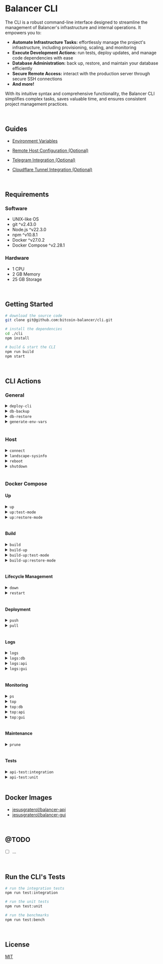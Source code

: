 # Balancer CLI

The CLI is a robust command-line interface designed to streamline the management of Balancer's infrastructure and internal operations.  It empowers you to:

* **Automate Infrastructure Tasks:** effortlessly manage the project's infrastructure, including provisioning, scaling, and monitoring
* **Execute Development Actions:**  run tests, deploy updates, and manage code dependencies with ease
* **Database Administration:**  back up, restore, and maintain your database efficiently
* **Secure Remote Access:** interact with the production server through secure SSH connections
* **And more!**

With its intuitive syntax and comprehensive functionality, the Balancer CLI simplifies complex tasks, saves valuable time, and ensures consistent project management practices.





<br/>

## Guides

- [Environment Variables](./docs/environment-variables/index.md)

- [Remote Host Configuration (Optional)](./docs/remote-host/index.md)

- [Telegram Integration (Optional)](./docs/telegram/index.md)

- [Cloudflare Tunnel Integration (Optional)](./docs/cloudflare-tunnel/index.md)





<br/>

## Requirements

### Software

- UNIX-like OS
- git ^v2.43.0
- Node.js ^v22.3.0
- npm ^v10.8.1
- Docker ^v27.0.2
- Docker Compose ^v2.28.1

### Hardware

- 1 CPU
- 2 GB Memory
- 25 GB Storage




<br/>



## Getting Started

```bash
# download the source code
git clone git@github.com:bitcoin-balancer/cli.git

# install the dependencies
cd ./cli
npm install

# build & start the CLI
npm run build
npm start
```




<br/>

## CLI Actions

### General

<details>
  <summary><code>deploy-cli</code></summary>
  <br/>
  Builds the CLI, transfers the output to the server and performs a clean dependency install.

  ```bash
  node dist/deploy-cli.js
  ```
  <br/>
</details>
<details>
  <summary><code>db-backup</code></summary>
  <br/>
  ...
  <br/>
</details>
<details>
  <summary><code>db-restore</code></summary>
  <br/>
  ...
  <br/>
</details>
<details>
  <summary><code>generate-env-vars</code></summary>
  <br/>
  ...
  <br/>
</details>





<br/>


### Host

<details>
  <summary><code>connect</code></summary>
  <br/>
  ...
  <br/>
</details>
<details>
  <summary><code>landscape-sysinfo</code></summary>
  <br/>
  ...
  <br/>
</details>
<details>
  <summary><code>reboot</code></summary>
  <br/>
  ...
  <br/>
</details>
<details>
  <summary><code>shutdown</code></summary>
  <br/>
  ...
  <br/>
</details>





<br/>


### Docker Compose

#### Up

<details>
  <summary><code>up</code></summary>
  <br/>
  ...
  <br/>
</details>
<details>
  <summary><code>up:test-mode</code></summary>
  <br/>
  ...
  <br/>
</details>
<details>
  <summary><code>up:restore-mode</code></summary>
  <br/>
  ...
  <br/>
</details>


<br/>


#### Build

<details>
  <summary><code>build</code></summary>
  <br/>
  ...
  <br/>
</details>
<details>
  <summary><code>build-up</code></summary>
  <br/>
  ...
  <br/>
</details>
<details>
  <summary><code>build-up:test-mode</code></summary>
  <br/>
  ...
  <br/>
</details>
<details>
  <summary><code>build-up:restore-mode</code></summary>
  <br/>
  ...
  <br/>
</details>


<br/>


#### Lifecycle Management

<details>
  <summary><code>down</code></summary>
  <br/>
  ...
  <br/>
</details>
<details>
  <summary><code>restart</code></summary>
  <br/>
  Restarts all stopped and running services (specified in the <code>compose.yml</code> file).

  ```bash
  docker compose restart
  ```
  <br/>
</details>


<br/>


#### Deployment

<details>
  <summary><code>push</code></summary>
  <br/>
  ...
  <br/>
</details>
<details>
  <summary><code>pull</code></summary>
  <br/>
  ...
  <br/>
</details>


<br/>

#### Logs

<details>
  <summary><code>logs</code></summary>
  <br/>
  Displays and subscribes to log output from all services.

  ```bash
  docker compose logs -f
  ```
  <br/>
</details>
<details>
  <summary><code>logs:db</code></summary>
  <br/>
  Displays and subscribes to log output from the db service.

  ```bash
  docker compose logs db -f
  ```
  <br/>
</details>
<details>
  <summary><code>logs:api</code></summary>
  <br/>
  Displays and subscribes to log output from the api service.

  ```bash
  docker compose logs api -f
  ```
  <br/>
</details>
<details>
  <summary><code>logs:gui</code></summary>
  <br/>
  Displays and subscribes to log output from the gui service.

  ```bash
  docker compose logs gui -f
  ```
  <br/>
</details>


<br/>


#### Monitoring

<details>
  <summary><code>ps</code></summary>
  <br/>
  ...
  <br/>
</details>
<details>
  <summary><code>top</code></summary>
  <br/>
  ...
  <br/>
</details>
<details>
  <summary><code>top:db</code></summary>
  <br/>
  ...
  <br/>
</details>
<details>
  <summary><code>top:api</code></summary>
  <br/>
  ...
  <br/>
</details>
<details>
  <summary><code>top:gui</code></summary>
  <br/>
  ...
  <br/>
</details>


<br/>


#### Maintenance

<details>
  <summary><code>prune</code></summary>
  <br/>
  Remove all unused containers, networks, images (both dangling and unused).

  ```bash
  docker system prune -a -f
  ```
  <br/>
</details>


<br/>


#### Tests

<details>
  <summary><code>api-test:integration</code></summary>
  <br/>
  Runs the API's integration tests. Keep in mind that <code>testMode</code> must be enabled for this command to work.

  ```bash
  docker compose run api npm run test:integration
  ```
  <br/>
</details>
<details>
  <summary><code>api-test:unit</code></summary>
  <br/>
  Runs the API's unit tests. Keep in mind that <code>testMode</code> must be enabled for this command to work.

  ```bash
  docker compose run api npm run test:unit
  ```
  <br/>
</details>





<br/>

## Docker Images

- [jesusgraterol/balancer-api](https://hub.docker.com/r/jesusgraterol/balancer-api)
- [jesusgraterol/balancer-gui](https://hub.docker.com/r/jesusgraterol/balancer-gui)





<br/>

## @TODO

- [ ] ...





<br/>

## Run the CLI's Tests

```bash
# run the integration tests
npm run test:integration

# run the unit tests
npm run test:unit

# run the benchmarks
npm run test:bench
```





<br/>

## License

[MIT](https://choosealicense.com/licenses/mit/)